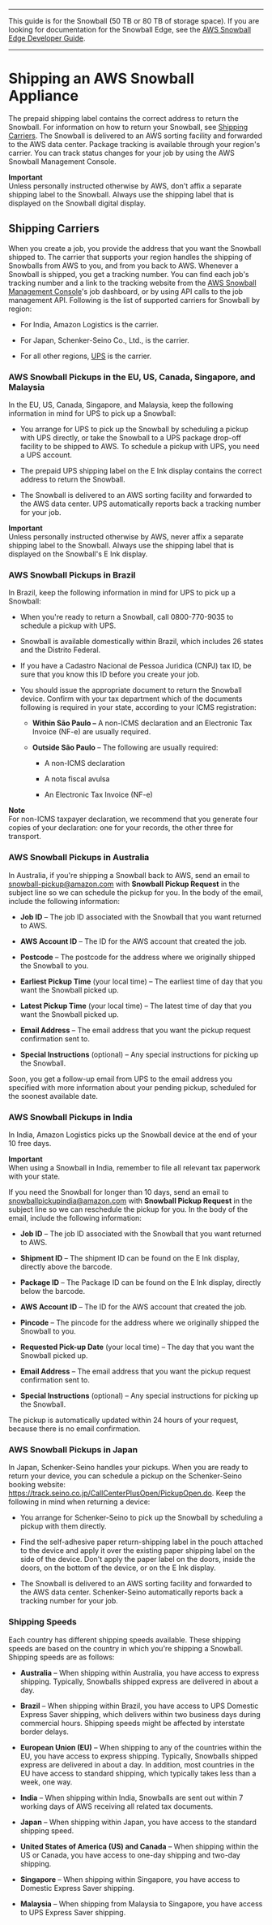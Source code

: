 --------

This guide is for the Snowball \(50 TB or 80 TB of storage space\)\. If you are looking for documentation for the Snowball Edge, see the [AWS Snowball Edge Developer Guide](http://docs.aws.amazon.com/snowball/latest/developer-guide/whatisedge.html)\.

--------

# Shipping an AWS Snowball Appliance<a name="mailing-storage"></a>

The prepaid shipping label contains the correct address to return the Snowball\. For information on how to return your Snowball, see [Shipping Carriers](#carriers)\. The Snowball is delivered to an AWS sorting facility and forwarded to the AWS data center\. Package tracking is available through your region's carrier\. You can track status changes for your job by using the AWS Snowball Management Console\.

**Important**  
Unless personally instructed otherwise by AWS, don't affix a separate shipping label to the Snowball\. Always use the shipping label that is displayed on the Snowball digital display\.

## Shipping Carriers<a name="carriers"></a>

When you create a job, you provide the address that you want the Snowball shipped to\. The carrier that supports your region handles the shipping of Snowballs from AWS to you, and from you back to AWS\. Whenever a Snowball is shipped, you get a tracking number\. You can find each job's tracking number and a link to the tracking website from the [AWS Snowball Management Console](https://console.aws.amazon.com/importexport/home?region=us-west-2)'s job dashboard, or by using API calls to the job management API\. Following is the list of supported carriers for Snowball by region:

+ For India, Amazon Logistics is the carrier\.

+ For Japan, Schenker\-Seino Co\., Ltd\., is the carrier\.

+ For all other regions, [UPS](https://www.ups.com/) is the carrier\.

### AWS Snowball Pickups in the EU, US, Canada, Singapore, and Malaysia<a name="standard-pickup"></a>

In the EU, US, Canada, Singapore, and Malaysia, keep the following information in mind for UPS to pick up a Snowball:

+ You arrange for UPS to pick up the Snowball by scheduling a pickup with UPS directly, or take the Snowball to a UPS package drop\-off facility to be shipped to AWS\. To schedule a pickup with UPS, you need a UPS account\.

+ The prepaid UPS shipping label on the E Ink display contains the correct address to return the Snowball\.

+ The Snowball is delivered to an AWS sorting facility and forwarded to the AWS data center\. UPS automatically reports back a tracking number for your job\.

**Important**  
Unless personally instructed otherwise by AWS, never affix a separate shipping label to the Snowball\. Always use the shipping label that is displayed on the Snowball's E Ink display\.

### AWS Snowball Pickups in Brazil<a name="Brazil-pickup"></a>

In Brazil, keep the following information in mind for UPS to pick up a Snowball:

+ When you're ready to return a Snowball, call 0800\-770\-9035 to schedule a pickup with UPS\.

+ Snowball is available domestically within Brazil, which includes 26 states and the Distrito Federal\.

+ If you have a Cadastro Nacional de Pessoa Juridica \(CNPJ\) tax ID, be sure that you know this ID before you create your job\.

+ You should issue the appropriate document to return the Snowball device\. Confirm with your tax department which of the documents following is required in your state, according to your ICMS registration:

  + **Within São Paulo –** A non\-ICMS declaration and an Electronic Tax Invoice \(NF\-e\) are usually required\.

  + **Outside São Paulo** – The following are usually required:

    + A non\-ICMS declaration

    + A nota fiscal avulsa

    + An Electronic Tax Invoice \(NF\-e\)

**Note**  
For non\-ICMS taxpayer declaration, we recommend that you generate four copies of your declaration: one for your records, the other three for transport\.

### AWS Snowball Pickups in Australia<a name="Australia-pickup"></a>

In Australia, if you're shipping a Snowball back to AWS, send an email to [snowball\-pickup@amazon\.com](mailto:snowball-pickup@amazon.com) with **Snowball Pickup Request** in the subject line so we can schedule the pickup for you\. In the body of the email, include the following information:

+ **Job ID** – The job ID associated with the Snowball that you want returned to AWS\.

+ **AWS Account ID** – The ID for the AWS account that created the job\.

+ **Postcode** – The postcode for the address where we originally shipped the Snowball to you\.

+ **Earliest Pickup Time** \(your local time\) – The earliest time of day that you want the Snowball picked up\.

+ **Latest Pickup Time** \(your local time\) – The latest time of day that you want the Snowball picked up\.

+ **Email Address** – The email address that you want the pickup request confirmation sent to\.

+ **Special Instructions** \(optional\) – Any special instructions for picking up the Snowball\.

Soon, you get a follow\-up email from UPS to the email address you specified with more information about your pending pickup, scheduled for the soonest available date\.

### AWS Snowball Pickups in India<a name="India-pickup"></a>

In India, Amazon Logistics picks up the Snowball device at the end of your 10 free days\.

**Important**  
When using a Snowball in India, remember to file all relevant tax paperwork with your state\.

If you need the Snowball for longer than 10 days, send an email to [snowballpickupindia@amazon\.com](mailto:snowballpickupindia@amazon.com) with **Snowball Pickup Request** in the subject line so we can reschedule the pickup for you\. In the body of the email, include the following information:

+ **Job ID** – The job ID associated with the Snowball that you want returned to AWS\.

+ **Shipment ID** – The shipment ID can be found on the E Ink display, directly above the barcode\.

+ **Package ID** – The Package ID can be found on the E Ink display, directly below the barcode\.

+ **AWS Account ID** – The ID for the AWS account that created the job\.

+ **Pincode** – The pincode for the address where we originally shipped the Snowball to you\.

+ **Requested Pick\-up Date** \(your local time\) – The day that you want the Snowball picked up\.

+ **Email Address** – The email address that you want the pickup request confirmation sent to\.

+ **Special Instructions** \(optional\) – Any special instructions for picking up the Snowball\.

The pickup is automatically updated within 24 hours of your request, because there is no email confirmation\.

### AWS Snowball Pickups in Japan<a name="Japan-pickup"></a>

In Japan, Schenker\-Seino handles your pickups\. When you are ready to return your device, you can schedule a pickup on the Schenker\-Seino booking website: [https://track\.seino\.co\.jp/CallCenterPlusOpen/PickupOpen\.do](https://track.seino.co.jp/CallCenterPlusOpen/PickupOpen.do)\. Keep the following in mind when returning a device:

+ You arrange for Schenker\-Seino to pick up the Snowball by scheduling a pickup with them directly\.

+ Find the self\-adhesive paper return\-shipping label in the pouch attached to the device and apply it over the existing paper shipping label on the side of the device\. Don't apply the paper label on the doors, inside the doors, on the bottom of the device, or on the E Ink display\.

+ The Snowball is delivered to an AWS sorting facility and forwarded to the AWS data center\. Schenker\-Seino automatically reports back a tracking number for your job\.

### Shipping Speeds<a name="shippingspeeds"></a>

Each country has different shipping speeds available\. These shipping speeds are based on the country in which you're shipping a Snowball\. Shipping speeds are as follows:

+ **Australia** – When shipping within Australia, you have access to express shipping\. Typically, Snowballs shipped express are delivered in about a day\.

+ **Brazil** – When shipping within Brazil, you have access to UPS Domestic Express Saver shipping, which delivers within two business days during commercial hours\. Shipping speeds might be affected by interstate border delays\.

+ **European Union \(EU\)** – When shipping to any of the countries within the EU, you have access to express shipping\. Typically, Snowballs shipped express are delivered in about a day\. In addition, most countries in the EU have access to standard shipping, which typically takes less than a week, one way\.

+ **India** – When shipping within India, Snowballs are sent out within 7 working days of AWS receiving all related tax documents\.

+ **Japan** – When shipping within Japan, you have access to the standard shipping speed\.

+ **United States of America \(US\) and Canada** – When shipping within the US or Canada, you have access to one\-day shipping and two\-day shipping\.

+ **Singapore** – When shipping within Singapore, you have access to Domestic Express Saver shipping\.

+ **Malaysia** – When shipping from Malaysia to Singapore, you have access to UPS Express Saver shipping\.